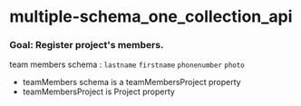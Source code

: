 # multiple-schema_one_collection_api

### Goal: Register project's members.
team members schema : `lastname` `firstname` `phonenumber` `photo` 

- teamMembers schema is a teamMembersProject  property 
- teamMembersProject is Project property
